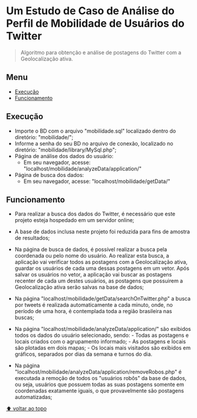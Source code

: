 # Um Estudo de Caso de Análise do Perfil de Mobilidade de Usuários do Twitter

> Algoritmo para obtenção e análise de postagens do Twitter com a Geolocalização ativa.

## Menu

  - [Execução](#execucao)
  - [Funcionamento](#funcionamento)  

## Execução

  - Importe o BD com o arquivo "mobilidade.sql" localizado dentro do diretório: "mobilidade/";
  - Informe a senha do seu BD no arquivo de conexão, localizado no diretório: "mobilidade/library/MySql.php";
  - Página de análise dos dados do usuário:
    - Em seu navegador, acesse: "localhost/mobilidade/analyzeData/application/"
  - Página de busca dos dados:
    - Em seu navegador, acesse: "localhost/mobilidade/getData/"

## Funcionamento

  - Para realizar a busca dos dados do Twitter, é necessário que este projeto esteja hospedado em um servidor online;
  - A base de dados inclusa neste projeto foi reduzida para fins de amostra de resultados;

  - Na página de busca de dados, é possível realizar a busca pela coordenada ou pelo nome do usuário. Ao realizar esta busca, a aplicação vai verificar todos as postagens com a Geolocalização ativa, guardar os usuários de cada uma dessas postagens em um vetor. Após salvar os usuários no vetor, a aplicação vai buscar as postagens recenter de cada um destes usuários, as postagens que possuirem a Geolocalização ativa serão salvas na base de dados;

  - Na página "localhost/mobilidade/getData/searchOnTwitter.php" a busca por tweets é realizada automaticamente a cada minuto, onde, no período de uma hora, é contemplada toda a região brasileira nas buscas; 

  -  Na página "localhost/mobilidade/analyzeData/application/" são exibidos todos os dados do usuário selecionado, sendo:
    - Todas as postagens e locais criados com o agrupamento informado; 
    - As postagens e locais são plotadas em dois mapas;
    - Os locais mais visitados são exibidos em gráficos, separados por dias da semana e turnos do dia.

  - Na página "localhost/mobilidade/analyzeData/application/removeRobos.php" é executada a remoção de todos os "usuários robôs" da base de dados, ou seja, usuários que possuem todas as suas postagens somente em coordenadas exatamente iguais, o que provavelmente são postagens automatizadas;

[⬆ voltar ao topo](#Menu)
